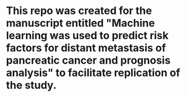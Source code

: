 # This repo was created for the manuscript entitled "Machine learning was used to predict risk factors for distant metastasis of pancreatic cancer and prognosis analysis" to facilitate replication of the study.
